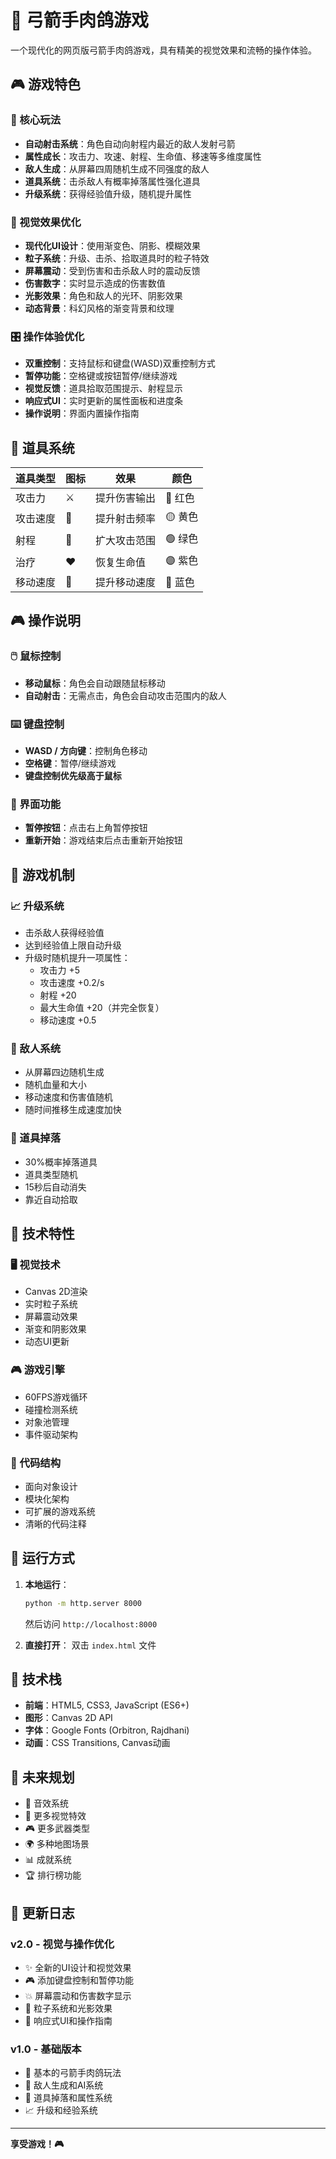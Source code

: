 # 🏹 弓箭手肉鸽游戏

一个现代化的网页版弓箭手肉鸽游戏，具有精美的视觉效果和流畅的操作体验。

## 🎮 游戏特色

### 🎯 核心玩法
- **自动射击系统**：角色自动向射程内最近的敌人发射弓箭
- **属性成长**：攻击力、攻速、射程、生命值、移速等多维度属性
- **敌人生成**：从屏幕四周随机生成不同强度的敌人
- **道具系统**：击杀敌人有概率掉落属性强化道具
- **升级系统**：获得经验值升级，随机提升属性

### 🎨 视觉效果优化
- **现代化UI设计**：使用渐变色、阴影、模糊效果
- **粒子系统**：升级、击杀、拾取道具时的粒子特效
- **屏幕震动**：受到伤害和击杀敌人时的震动反馈
- **伤害数字**：实时显示造成的伤害数值
- **光影效果**：角色和敌人的光环、阴影效果
- **动态背景**：科幻风格的渐变背景和纹理

### 🎛️ 操作体验优化
- **双重控制**：支持鼠标和键盘(WASD)双重控制方式
- **暂停功能**：空格键或按钮暂停/继续游戏
- **视觉反馈**：道具拾取范围提示、射程显示
- **响应式UI**：实时更新的属性面板和进度条
- **操作说明**：界面内置操作指南

## 🎯 道具系统

| 道具类型 | 图标 | 效果 | 颜色 |
|---------|------|------|------|
| 攻击力 | ⚔️ | 提升伤害输出 | 🔴 红色 |
| 攻击速度 | 🏹 | 提升射击频率 | 🟡 黄色 |
| 射程 | 🎯 | 扩大攻击范围 | 🟢 绿色 |
| 治疗 | ❤️ | 恢复生命值 | 🟣 紫色 |
| 移动速度 | 💨 | 提升移动速度 | 🔵 蓝色 |

## 🎮 操作说明

### 🖱️ 鼠标控制
- **移动鼠标**：角色会自动跟随鼠标移动
- **自动射击**：无需点击，角色会自动攻击范围内的敌人

### ⌨️ 键盘控制
- **WASD / 方向键**：控制角色移动
- **空格键**：暂停/继续游戏
- **键盘控制优先级高于鼠标**

### 📱 界面功能
- **暂停按钮**：点击右上角暂停按钮
- **重新开始**：游戏结束后点击重新开始按钮

## 🎯 游戏机制

### 📈 升级系统
- 击杀敌人获得经验值
- 达到经验值上限自动升级
- 升级时随机提升一项属性：
  - 攻击力 +5
  - 攻击速度 +0.2/s
  - 射程 +20
  - 最大生命值 +20（并完全恢复）
  - 移动速度 +0.5

### 👹 敌人系统
- 从屏幕四边随机生成
- 随机血量和大小
- 移动速度和伤害值随机
- 随时间推移生成速度加快

### 💎 道具掉落
- 30%概率掉落道具
- 道具类型随机
- 15秒后自动消失
- 靠近自动拾取

## 🎨 技术特性

### 🖥️ 视觉技术
- Canvas 2D渲染
- 实时粒子系统
- 屏幕震动效果
- 渐变和阴影效果
- 动态UI更新

### 🎮 游戏引擎
- 60FPS游戏循环
- 碰撞检测系统
- 对象池管理
- 事件驱动架构

### 🎯 代码结构
- 面向对象设计
- 模块化架构
- 可扩展的游戏系统
- 清晰的代码注释

## 🚀 运行方式

1. **本地运行**：
   ```bash
   python -m http.server 8000
   ```
   然后访问 `http://localhost:8000`

2. **直接打开**：
   双击 `index.html` 文件

## 🔧 技术栈

- **前端**：HTML5, CSS3, JavaScript (ES6+)
- **图形**：Canvas 2D API
- **字体**：Google Fonts (Orbitron, Rajdhani)
- **动画**：CSS Transitions, Canvas动画

## 🎯 未来规划

- 🎵 音效系统
- 🎨 更多视觉特效
- 🎮 更多武器类型
- 🌍 多种地图场景
- 📊 成就系统
- 🏆 排行榜功能

## 📝 更新日志

### v2.0 - 视觉与操作优化
- ✨ 全新的UI设计和视觉效果
- 🎮 添加键盘控制和暂停功能
- 💥 屏幕震动和伤害数字显示
- 🎨 粒子系统和光影效果
- 📱 响应式UI和操作指南

### v1.0 - 基础版本
- 🎯 基本的弓箭手肉鸽玩法
- 👹 敌人生成和AI系统
- 💎 道具掉落和属性系统
- 📈 升级和经验系统

---

**享受游戏！🎮**
